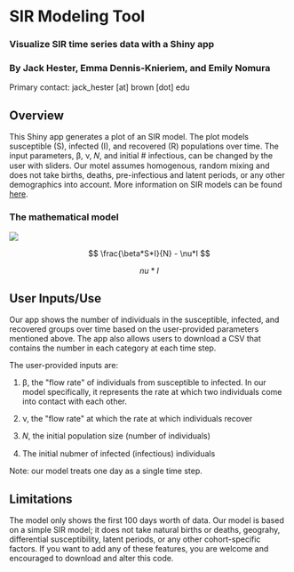 # SIR Modeling Tool

### Visualize SIR time series data with a Shiny app

### By Jack Hester, Emma Dennis-Knieriem, and Emily Nomura

Primary contact: jack_hester [at] brown [dot] edu

## Overview

This Shiny app generates a plot of an SIR model. The plot models susceptible (S), infected (I), and recovered (R) populations over time. The input parameters, &beta;, &nu;,  &#119873;, and initial # infectious, can be changed by the user with sliders. Our motel assumes homogenous, random mixing and does not take births, deaths, pre-infectious and latent periods, or any other demographics into account. More information on SIR models can be found <a href="https://en.wikipedia.org/wiki/Compartmental_models_in_epidemiology#The_SIR_model">here</a>.

### The mathematical model

<img src="https://render.githubusercontent.com/render/math?math=\frac{dS}{dt} = -\frac{\beta*S*I}{N}">


$$  $$

$$ \frac{\beta*S*I}{N} - \nu*I $$

$$ nu*I $$

## User Inputs/Use

Our app shows the number of individuals in the susceptible, infected, and recovered groups over time based on the user-provided parameters mentioned above. The app also allows users to download a CSV that contains the number in each category at each time step.

The user-provided inputs are:

1. &beta;, the "flow rate" of individuals from susceptible to infected. In our model specifically, it represents the rate at which two individuals come into contact with each other.

2. &nu;, the "flow rate" at which the rate at which individuals recover

3. &#119873;, the initial population size (number of individuals)

4. The initial nubmer of infected (infectious) individuals

Note: our model treats one day as a single time step.

## Limitations

The model only shows the first 100 days worth of data. Our model is based on a simple SIR model; it does not take natural births or deaths, geograhy, differential susceptibility, latent periods, or any other cohort-specific factors. If you want to add any of these features, you are welcome and encouraged to download and alter this code.
